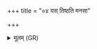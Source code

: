 +++
title = "०४ यस् तिष्ठति मनसा"

+++
<details><summary>मूलम् (GR)</summary>

यस् तिष्ठति मनसा यश् च वञ्चति  
यो निलायं चरति यः प्रलायम् ।  
द्वौ यद्यद् वदतः सन्निषद्य  
राजा तद् वेद वरुणस् तृतीयः ॥
</details>